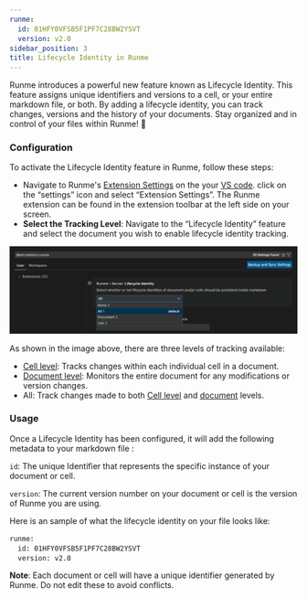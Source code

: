 ```yaml
---
runme:
  id: 01HFY0VFSB5F1PF7C28BW2YSVT
  version: v2.0
sidebar_position: 3
title: Lifecycle Identity in Runme
---
```


Runme introduces a powerful new feature known as Lifecycle Identity. This feature assigns unique identifiers and versions to a cell, or your entire markdown file, or both. By adding a lifecycle identity, you can track changes, versions and the history of your documents.  Stay organized and in control of your files within Runme! 🚀

### Configuration

To activate the Lifecycle Identity feature in Runme, follow these steps:

* Navigate to Runme's [Extension Settings](../getting-started/vs-code#runme-settings-for-vs-code) on the your [VS code](../install#runme-for-vs-code). click on the “settings” icon and select “Extension Settings”. The Runme extension can be found in the extension toolbar at the left side on your screen.
* **Select the Tracking Level**:  Navigate to the “Lifecycle Identity” feature and select the document you wish to enable lifecycle identity tracking.

![lifecycle](../../static/img/lifecycle-identity1.png)

As shown in the image above, there are three levels of tracking available:

* [Cell level](../configuration/cell-level): Tracks changes within each individual cell in a document.
* [Document level](../configuration/document-level): Monitors the entire document for any modifications or version changes.
* All: Track changes made to both [Cell level](../configuration/cell-level) and [document](../configuration/document-level) levels.

### Usage

Once a Lifecycle Identity has been configured, it will add the following metadata to your markdown file :

`id`: The unique Identifier that represents the specific instance of your document or cell.

`version`: The current version number on your document or cell is the version of Runme you are using.

Here is an sample of what the lifecycle identity on your file looks like:

```sh {"id":"01HFYHDGTT1BNMZD3CBCKHQGG0"}
runme:
  id: 01HFY0VFSB5F1PF7C28BW2YSVT
  version: v2.0
```

**Note**:
Each document or cell will have a unique identifier generated by Runme. Do not edit these to avoid conflicts.
